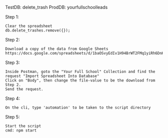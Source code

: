 TestDB: delete_trash
ProdDB: yourfullschoolleads

Step 1:

	Clear the spreadsheet
	db.delete_trashes.remove({});

Step 2:

	Download a copy of the data from Google Sheets
	https://docs.google.com/spreadsheets/d/1baOSvyEdIv1H94BrWT2FMq1yiRh6DnK20_NEk41kNPY/edit#gid=0

Step 3:

	Inside Postman, goto the "Your Full School" Collection and find the request "Import Spreadsheet Into Database"
	Click on "Body", then change the file-value to be the download from Step 2.
	Send the request.

Step 4:

	On the cli, type 'automation' to be taken to the script directory

Step 5:

	Start the script
	cmd: npm start


